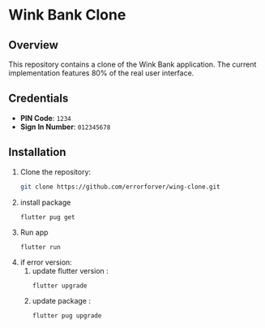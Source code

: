 # Wink Bank Clone
## Overview

This repository contains a clone of the Wink Bank application. The current implementation features 80% of the real user interface.

## Credentials

- **PIN Code**: `1234`
- **Sign In Number**: `012345678`

## Installation

1. Clone the repository:
   ```bash
   git clone https://github.com/errorforver/wing-clone.git

2. install package
   ```
   flutter pug get
   ```
3. Run app
   ```
   flutter run
   ```
4. if error version:
   1. update flutter version :
      ```
      flutter upgrade
      ```
   2. update package :
      ```
      flutter pug upgrade
      ```
